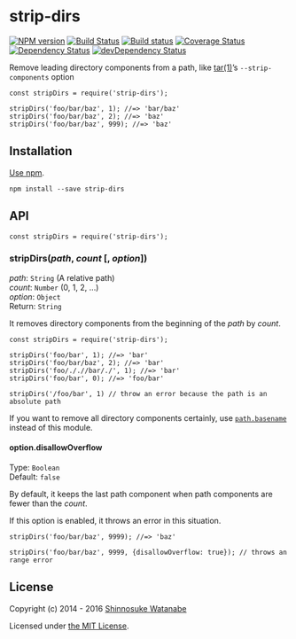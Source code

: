 strip-dirs
==========

[![NPM version](https://img.shields.io/npm/v/strip-dirs.svg)](https://www.npmjs.com/package/strip-dirs) [![Build Status](https://img.shields.io/travis/shinnn/node-strip-dirs.svg)](https://travis-ci.org/shinnn/node-strip-dirs) [![Build status](https://ci.appveyor.com/api/projects/status/pr5edbtg59f6xfgn?svg=true)](https://ci.appveyor.com/project/ShinnosukeWatanabe/node-strip-dirs) [![Coverage Status](https://img.shields.io/coveralls/shinnn/node-strip-dirs.svg)](https://coveralls.io/r/shinnn/node-strip-dirs) [![Dependency Status](https://david-dm.org/shinnn/node-strip-dirs.svg)](https://david-dm.org/shinnn/node-strip-dirs) [![devDependency Status](https://david-dm.org/shinnn/node-strip-dirs/dev-status.svg)](https://david-dm.org/shinnn/node-strip-dirs#info=devDependencies)

Remove leading directory components from a path, like [tar(1)](http://linuxcommand.org/man_pages/tar1.html)’s `--strip-components` option

    const stripDirs = require('strip-dirs');

    stripDirs('foo/bar/baz', 1); //=> 'bar/baz'
    stripDirs('foo/bar/baz', 2); //=> 'baz'
    stripDirs('foo/bar/baz', 999); //=> 'baz'

Installation
------------

[Use npm](https://docs.npmjs.com/cli/install).

    npm install --save strip-dirs

API
---

    const stripDirs = require('strip-dirs');

### stripDirs(*path*, *count* \[, *option*\])

*path*: `String` (A relative path)  
*count*: `Number` (0, 1, 2, …)  
*option*: `Object`  
Return: `String`

It removes directory components from the beginning of the *path* by *count*.

    const stripDirs = require('strip-dirs');

    stripDirs('foo/bar', 1); //=> 'bar'
    stripDirs('foo/bar/baz', 2); //=> 'bar'
    stripDirs('foo/././/bar/./', 1); //=> 'bar'
    stripDirs('foo/bar', 0); //=> 'foo/bar'

    stripDirs('/foo/bar', 1) // throw an error because the path is an absolute path

If you want to remove all directory components certainly, use [`path.basename`](https://nodejs.org/api/path.html#path_path_basename_path_ext) instead of this module.

#### option.disallowOverflow

Type: `Boolean`  
Default: `false`

By default, it keeps the last path component when path components are fewer than the *count*.

If this option is enabled, it throws an error in this situation.

    stripDirs('foo/bar/baz', 9999); //=> 'baz'

    stripDirs('foo/bar/baz', 9999, {disallowOverflow: true}); // throws an range error

License
-------

Copyright (c) 2014 - 2016 [Shinnosuke Watanabe](https://github.com/shinnn)

Licensed under [the MIT License](./LICENSE).
